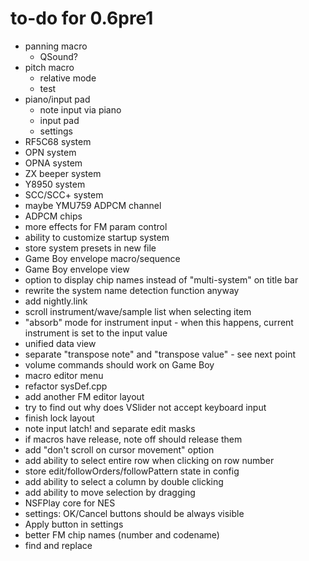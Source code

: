 # to-do for 0.6pre1

- panning macro
  - QSound?
- pitch macro
  - relative mode
  - test
- piano/input pad
  - note input via piano
  - input pad
  - settings
- RF5C68 system
- OPN system
- OPNA system
- ZX beeper system
- Y8950 system
- SCC/SCC+ system
- maybe YMU759 ADPCM channel
- ADPCM chips
- more effects for FM param control
- ability to customize startup system
- store system presets in new file
- Game Boy envelope macro/sequence
- Game Boy envelope view
- option to display chip names instead of "multi-system" on title bar
- rewrite the system name detection function anyway
- add nightly.link
- scroll instrument/wave/sample list when selecting item
- "absorb" mode for instrument input - when this happens, current instrument is set to the input value
- unified data view
- separate "transpose note" and "transpose value" - see next point
- volume commands should work on Game Boy
- macro editor menu
- refactor sysDef.cpp
- add another FM editor layout
- try to find out why does VSlider not accept keyboard input
- finish lock layout
- note input latch! and separate edit masks
- if macros have release, note off should release them
- add "don't scroll on cursor movement" option
- add ability to select entire row when clicking on row number
- store edit/followOrders/followPattern state in config
- add ability to select a column by double clicking
- add ability to move selection by dragging
- NSFPlay core for NES
- settings: OK/Cancel buttons should be always visible
- Apply button in settings
- better FM chip names (number and codename)
- find and replace
